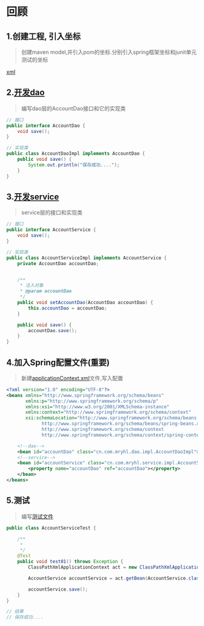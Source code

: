 # 回顾

## 1.创建工程, 引入坐标

> 创建maven model,并引入pom的坐标.分别引入spring框架坐标和junit单元测试的坐标

[xml](./pom.xml)

## 2.[开发dao](./src/main/java/cn/com/mryhl/dao)

> 编写dao层的AccountDao接口和它的实现类

```java
// 接口
public interface AccountDao {
    void save();
}
```

```java
// 实现类
public class AccountDaoImpl implements AccountDao {
    public void save() {
        System.out.println("保存成功....");
    }
}
```

## 3.[开发service](./src/main/java/cn/com/mryhl/service)

> service层的接口和实现类

```java
// 接口
public interface AccountService {
    void save();
}
```

```java
// 实现类
public class AccountServiceImpl implements AccountService {
    private AccountDao accountDao;


    /**
     * 注入对象
     * @param accountDao
     */
    public void setAccountDao(AccountDao accountDao) {
        this.accountDao = accountDao;
    }

    public void save() {
        accountDao.save();
    }
}
```

## 4.加入Spring配置文件(重要)

> 新建[applicationContext.xml](./src/main/resources/applicationContext.xml)文件,写入配置

```xml
<?xml version="1.0" encoding="UTF-8"?>
<beans xmlns="http://www.springframework.org/schema/beans"
       xmlns:p="http://www.springframework.org/schema/p"
       xmlns:xsi="http://www.w3.org/2001/XMLSchema-instance"
       xmlns:context="http://www.springframework.org/schema/context"
       xsi:schemaLocation="http://www.springframework.org/schema/beans
             http://www.springframework.org/schema/beans/spring-beans.xsd
             http://www.springframework.org/schema/context
             http://www.springframework.org/schema/context/spring-context.xsd">

    <!--dao-->
    <bean id="accountDao" class="cn.com.mryhl.dao.impl.AccountDaoImpl"></bean>
    <!--service-->
    <bean id="accountService" class="cn.com.mryhl.service.impl.AccountServiceImpl">
        <property name="accountDao" ref="accountDao"></property>
    </bean>
</beans>
```

## 5.测试

> 编写[测试文件](./src/test/java/cn/com/mryhl/test/AccountServiceTest.java)

```java
public class AccountServiceTest {

    /**
     *
     */
    @Test
    public void test01() throws Exception {
        ClassPathXmlApplicationContext act = new ClassPathXmlApplicationContext("applicationContext.xml");

        AccountService accountService = act.getBean(AccountService.class);

        accountService.save();
    }
}

// 结果
// 保存成功....
```